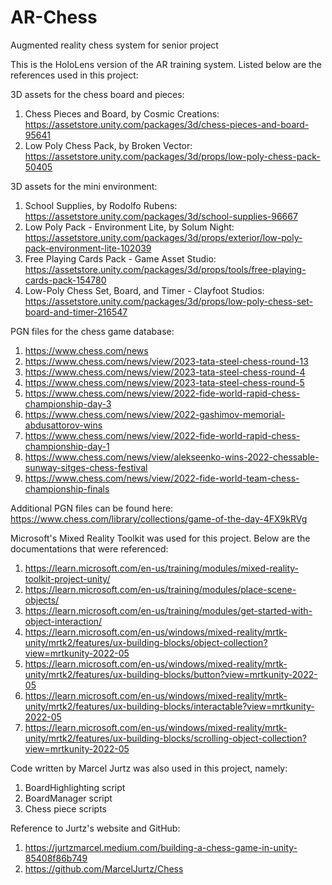 # AR-Chess
Augmented reality chess system for senior project

This is the HoloLens version of the AR training system. Listed below are the references used in this project:

3D assets for the chess board and pieces:
1. Chess Pieces and Board, by Cosmic Creations: https://assetstore.unity.com/packages/3d/chess-pieces-and-board-95641
2. Low Poly Chess Pack, by Broken Vector: https://assetstore.unity.com/packages/3d/props/low-poly-chess-pack-50405

3D assets for the mini environment:
1. School Supplies, by Rodolfo Rubens: https://assetstore.unity.com/packages/3d/school-supplies-96667
2. Low Poly Pack - Environment Lite, by Solum Night: https://assetstore.unity.com/packages/3d/props/exterior/low-poly-pack-environment-lite-102039
3. Free Playing Cards Pack - Game Asset Studio: https://assetstore.unity.com/packages/3d/props/tools/free-playing-cards-pack-154780
4. Low-Poly Chess Set, Board, and Timer - Clayfoot Studios: https://assetstore.unity.com/packages/3d/props/low-poly-chess-set-board-and-timer-216547

PGN files for the chess game database:
1. https://www.chess.com/news
2. https://www.chess.com/news/view/2023-tata-steel-chess-round-13
3. https://www.chess.com/news/view/2023-tata-steel-chess-round-4
4. https://www.chess.com/news/view/2023-tata-steel-chess-round-5
5. https://www.chess.com/news/view/2022-fide-world-rapid-chess-championship-day-3
6. https://www.chess.com/news/view/2022-gashimov-memorial-abdusattorov-wins
7. https://www.chess.com/news/view/2022-fide-world-rapid-chess-championship-day-1
8. https://www.chess.com/news/view/alekseenko-wins-2022-chessable-sunway-sitges-chess-festival
9. https://www.chess.com/news/view/2022-fide-world-team-chess-championship-finals

Additional PGN files can be found here:
https://www.chess.com/library/collections/game-of-the-day-4FX9kRVg

Microsoft's Mixed Reality Toolkit was used for this project. Below are the documentations that were referenced:
1. https://learn.microsoft.com/en-us/training/modules/mixed-reality-toolkit-project-unity/
2. https://learn.microsoft.com/en-us/training/modules/place-scene-objects/
3. https://learn.microsoft.com/en-us/training/modules/get-started-with-object-interaction/
4. https://learn.microsoft.com/en-us/windows/mixed-reality/mrtk-unity/mrtk2/features/ux-building-blocks/object-collection?view=mrtkunity-2022-05
5. https://learn.microsoft.com/en-us/windows/mixed-reality/mrtk-unity/mrtk2/features/ux-building-blocks/button?view=mrtkunity-2022-05
6. https://learn.microsoft.com/en-us/windows/mixed-reality/mrtk-unity/mrtk2/features/ux-building-blocks/interactable?view=mrtkunity-2022-05
7. https://learn.microsoft.com/en-us/windows/mixed-reality/mrtk-unity/mrtk2/features/ux-building-blocks/scrolling-object-collection?view=mrtkunity-2022-05

Code written by Marcel Jurtz was also used in this project, namely:
1. BoardHighlighting script
2. BoardManager script
3. Chess piece scripts

Reference to Jurtz's website and GitHub:
1. https://jurtzmarcel.medium.com/building-a-chess-game-in-unity-85408f86b749
2. https://github.com/MarcelJurtz/Chess

